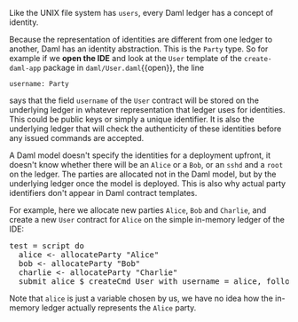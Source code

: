 Like the UNIX file system has `users`, every Daml ledger has a concept of identity.

Because the representation of identities are different from one ledger to another, Daml has an
identity abstraction. This is the `Party` type. So for example if we **open the IDE** and look at
the `User` template of the `create-daml-app` package in `daml/User.daml`{{open}}, the line

```
username: Party
```

says that the field `username` of the `User` contract will be stored on the underlying ledger in
whatever representation that ledger uses for identities. This could be public keys or simply a
unique identifier. It is also the underlying ledger that will check the authenticity of these
identities before any issued commands are accepted.

A Daml model doesn't specify the identities for a deployment upfront, it doesn't know whether there
will be an `Alice` or a `Bob`, or an `sshd` and a `root` on the ledger. The parties are allocated
not in the Daml model, but by the underlying ledger once the model is deployed. This is also why
actual party identifiers don't appear in Daml contract templates.

For example, here we allocate new parties `Alice`, `Bob` and `Charlie`, and create a new `User`
contract for `Alice` on the simple in-memory ledger of the IDE:

<pre class="file" data-filename="daml/User.daml" data-target="append">
test = script do
  alice <- allocateParty "Alice"
  bob <- allocateParty "Bob"
  charlie <- allocateParty "Charlie"
  submit alice $ createCmd User with username = alice, following = []
</pre>

Note that `alice` is just a variable chosen by us, we have no idea how the in-memory ledger
actually represents the `Alice` party.
